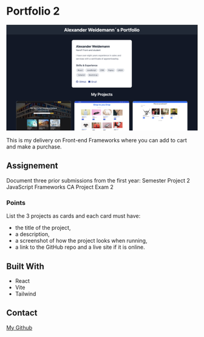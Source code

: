 # Portfolio 2

![image](public/assets/portfolio-img.png)

This is my delivery on Front-end Frameworks where you can add to cart and make a purchase.

## Assignement

Document three prior submissions from the first year:
Semester Project 2
JavaScript Frameworks CA
Project Exam 2

### Points

List the 3 projects as cards and each card must have:

- the title of the project,
- a description,
- a screenshot of how the project looks when running,
- a link to the GitHub repo and a live site if it is online.

## Built With

- React
- Vite
- Tailwind

## Contact

[My Github](https://github.com/Zaracki)
